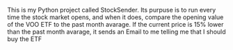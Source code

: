This is my Python project called StockSender.
Its purpuse is to run every time the stock market opens, and when it does, 
compare the opening value of the VOO ETF to the past month avarage.
If the current price is 15% lower than the past month avarage, it sends an Email to me telling me that I should buy the ETF